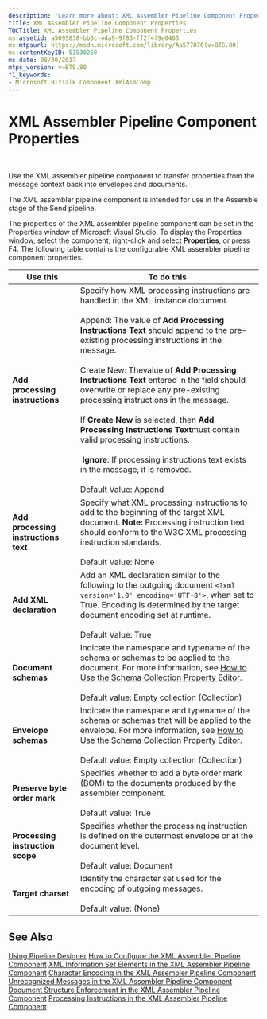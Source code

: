 ```yaml
---
description: "Learn more about: XML Assembler Pipeline Component Properties"
title: XML Assembler Pipeline Component Properties
TOCTitle: XML Assembler Pipeline Component Properties
ms:assetid: a5095838-bb3c-4da9-9f83-ff2f4f9e0465
ms:mtpsurl: https://msdn.microsoft.com/library/Aa577876(v=BTS.80)
ms:contentKeyID: 51530268
ms.date: 08/30/2017
mtps_version: v=BTS.80
f1_keywords:
- Microsoft.BizTalk.Component.XmlAsmComp
---
```


# XML Assembler Pipeline Component Properties

 

Use the XML assembler pipeline component to transfer properties from the message context back into envelopes and documents.

The XML assembler pipeline component is intended for use in the Assemble stage of the Send pipeline.

The properties of the XML assembler pipeline component can be set in the Properties window of Microsoft Visual Studio. To display the Properties window, select the component, right-click and select **Properties**, or press F4. The following table contains the configurable XML assembler pipeline component properties.

<table>
<thead>
<tr class="header">
<th>Use this</th>
<th>To do this</th>
</tr>
</thead>
<tbody>
<tr class="odd">
<td><strong>Add processing instructions</strong></td>
<td>Specify how XML processing instructions are handled in the XML instance document.<br />
<br />
Append: The value of <strong>Add Processing Instructions Text</strong> should append to the pre-existing processing instructions in the message.<br />
<br />
Create New: Thevalue of <strong>Add Processing Instructions Text</strong> entered in the field should overwrite or replace any pre-existing processing instructions in the message.<br />
<br />
If <strong>Create New</strong> is selected, then <strong>Add Processing Instructions Text</strong>must contain valid processing instructions.<br />
<br />
 <strong>Ignore</strong>: If processing instructions text exists in the message, it is removed.<br />
<br />
Default Value: Append</td>
</tr>
<tr class="even">
<td><strong>Add processing instructions text</strong></td>
<td>Specify what XML processing instructions to add to the beginning of the target XML document. <strong>Note:</strong> Processing instruction text should conform to the W3C XML processing instruction standards.<br />
<br />
Default Value: None</td>
</tr>
<tr class="odd">
<td><strong>Add XML declaration</strong></td>
<td>Add an XML declaration similar to the following to the outgoing document <code>&lt;?xml version='1.0' encoding='UTF-8'&gt;</code>, when set to True. Encoding is determined by the target document encoding set at runtime.<br />
<br />
Default Value: True</td>
</tr>
<tr class="even">
<td><strong>Document schemas</strong></td>
<td>Indicate the namespace and typename of the schema or schemas to be applied to the document. For more information, see <a href="/biztalk/core/how-to-use-the-schema-collection-property-editor">How to Use the Schema Collection Property Editor</a>.<br />
<br />
Default value: Empty collection (Collection)</td>
</tr>
<tr class="odd">
<td><strong>Envelope schemas</strong></td>
<td>Indicate the namespace and typename of the schema or schemas that will be applied to the envelope. For more information, see <a href="/biztalk/core/how-to-use-the-schema-collection-property-editor">How to Use the Schema Collection Property Editor</a>.<br />
<br />
Default value: Empty collection (Collection)</td>
</tr>
<tr class="even">
<td><strong>Preserve byte order mark</strong></td>
<td>Specifies whether to add a byte order mark (BOM) to the documents produced by the assembler component.<br />
<br />
Default value: True</td>
</tr>
<tr class="odd">
<td><strong>Processing instruction scope</strong></td>
<td>Specifies whether the processing instruction is defined on the outermost envelope or at the document level.<br />
<br />
Default value: Document</td>
</tr>
<tr class="even">
<td><strong>Target charset</strong></td>
<td>Identify the character set used for the encoding of outgoing messages.<br />
<br />
Default value: (None)</td>
</tr>
</tbody>
</table>


## See Also

[Using Pipeline Designer](https://msdn.microsoft.com/library/aa578392\(v=bts.80\))  
[How to Configure the XML Assembler Pipeline Component](https://msdn.microsoft.com/library/aa560698\(v=bts.80\))  
[XML Information Set Elements in the XML Assembler Pipeline Component](https://msdn.microsoft.com/library/aa560313\(v=bts.80\))  
[Character Encoding in the XML Assembler Pipeline Component](https://msdn.microsoft.com/library/aa578435\(v=bts.80\))  
[Unrecognized Messages in the XML Assembler Pipeline Component](https://msdn.microsoft.com/library/aa561454\(v=bts.80\))  
[Document Structure Enforcement in the XML Assembler Pipeline Component](https://msdn.microsoft.com/library/aa578455\(v=bts.80\))  
[Processing Instructions in the XML Assembler Pipeline Component](https://msdn.microsoft.com/library/aa578687\(v=bts.80\))